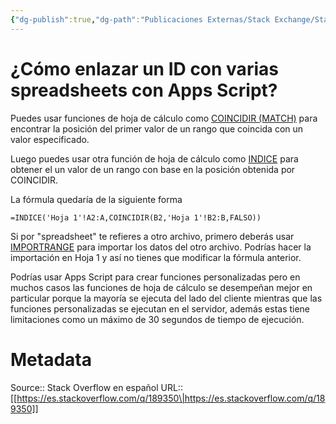 ```yaml
---
{"dg-publish":true,"dg-path":"Publicaciones Externas/Stack Exchange/Stack Overflow en español/es.stackoverflow.com-189350.md","permalink":"/publicaciones-externas/stack-exchange/stack-overflow-en-espanol/es-stackoverflow-com-189350/","title":"¿Cómo enlazar un ID con varias spreadsheets con Apps Script?","hide":true,"noteIcon":"\"0\"","created":"2024-04-03T12:49:10.728-06:00","updated":"2024-04-05T16:43:54.252-06:00"}
---
```


# ¿Cómo enlazar un ID con varias spreadsheets con Apps Script?

Puedes usar funciones de hoja de cálculo como [COINCIDIR (MATCH)][1] para encontrar la posición del primer valor de un rango que coincida con un valor especificado. 

Luego puedes usar otra función de hoja de cálculo como [INDICE][2] para obtener el un valor de un rango con base en la posición obtenida por COINCIDIR.

La fórmula quedaría de la siguiente forma

    =INDICE('Hoja 1'!A2:A,COINCIDIR(B2,'Hoja 1'!B2:B,FALSO))

Si por "spreadsheet" te refieres a otro archivo, primero deberás usar [IMPORTRANGE][3] para importar los datos del otro archivo. Podrías hacer la importación en Hoja 1 y así no tienes que modificar la fórmula anterior.

Podrías usar Apps Script para crear funciones personalizadas pero en muchos casos las funciones de hoja de cálculo se desempeñan mejor en particular porque la mayoría se ejecuta del lado del cliente mientras que las funciones personalizadas se ejecutan en el servidor, además estas tiene limitaciones como un máximo de 30 segundos de tiempo de ejecución.


  [1]: https://support.google.com/docs/answer/3093378?hl=es
  [2]: https://support.google.com/docs/answer/3098242?hl=es
  [3]: https://support.google.com/docs/answer/3093340?hl=es

# Metadata
Source:: Stack Overflow en español
URL:: [[https://es.stackoverflow.com/q/189350\|https://es.stackoverflow.com/q/189350]]

